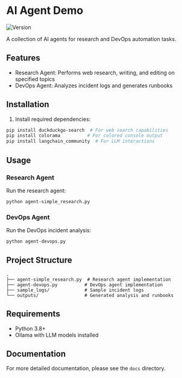 # AI Agent Demo

![Version](https://img.shields.io/badge/version-1.0.0-blue)

A collection of AI agents for research and DevOps automation tasks.

## Features

- Research Agent: Performs web research, writing, and editing on specified topics
- DevOps Agent: Analyzes incident logs and generates runbooks

## Installation

1. Install required dependencies:

```bash
pip install duckduckgo-search  # For web search capabilities
pip install colorama          # For colored console output
pip install langchain_community  # For LLM interactions
```

## Usage

### Research Agent

Run the research agent:

```bash
python agent-simple_research.py
```

### DevOps Agent

Run the DevOps incident analysis:

```bash
python agent-devops.py
```

## Project Structure

```
.
├── agent-simple_research.py  # Research agent implementation
├── agent-devops.py          # DevOps agent implementation
├── sample_logs/             # Sample incident logs
└── outputs/                 # Generated analysis and runbooks
```

## Requirements

- Python 3.8+
- Ollama with LLM models installed

## Documentation

For more detailed documentation, please see the `docs` directory.
